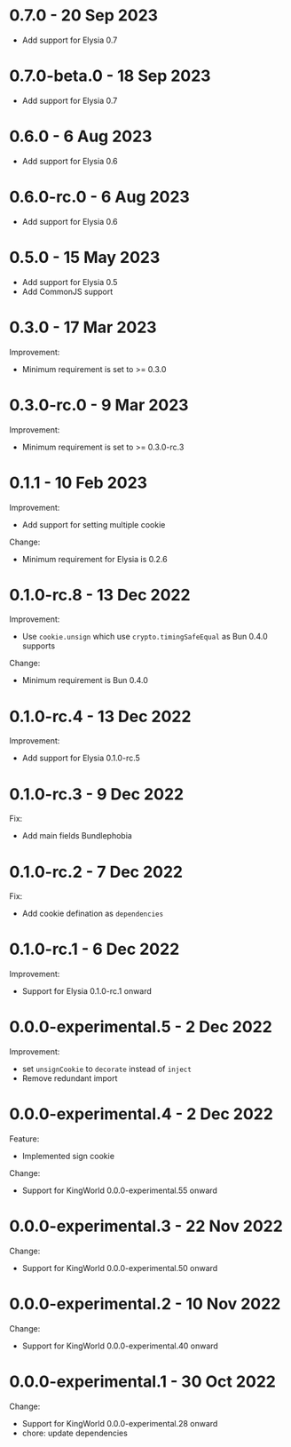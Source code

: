 
# 0.7.0 - 20 Sep 2023
- Add support for Elysia 0.7


# 0.7.0-beta.0 - 18 Sep 2023
- Add support for Elysia 0.7


# 0.6.0 - 6 Aug 2023
- Add support for Elysia 0.6


# 0.6.0-rc.0 - 6 Aug 2023
- Add support for Elysia 0.6
# 0.5.0 - 15 May 2023
- Add support for Elysia 0.5
- Add CommonJS support

# 0.3.0 - 17 Mar 2023
Improvement:
- Minimum requirement is set to >= 0.3.0

# 0.3.0-rc.0 - 9 Mar 2023
Improvement:
- Minimum requirement is set to >= 0.3.0-rc.3

# 0.1.1 - 10 Feb 2023
Improvement:
- Add support for setting multiple cookie

Change:
- Minimum requirement for Elysia is 0.2.6

# 0.1.0-rc.8 - 13 Dec 2022
Improvement:
- Use `cookie.unsign` which use `crypto.timingSafeEqual` as Bun 0.4.0 supports

Change:
- Minimum requirement is Bun 0.4.0

# 0.1.0-rc.4 - 13 Dec 2022
Improvement:
- Add support for Elysia 0.1.0-rc.5


# 0.1.0-rc.3 - 9 Dec 2022
Fix:
- Add main fields Bundlephobia

# 0.1.0-rc.2 - 7 Dec 2022
Fix:
- Add cookie defination as `dependencies`

# 0.1.0-rc.1 - 6 Dec 2022
Improvement:
- Support for Elysia 0.1.0-rc.1 onward

# 0.0.0-experimental.5 - 2 Dec 2022
Improvement:
- set `unsignCookie` to `decorate` instead of `inject`
- Remove redundant import

# 0.0.0-experimental.4 - 2 Dec 2022
Feature:
- Implemented sign cookie

Change:
- Support for KingWorld 0.0.0-experimental.55 onward

# 0.0.0-experimental.3 - 22 Nov 2022
Change:
- Support for KingWorld 0.0.0-experimental.50 onward

# 0.0.0-experimental.2 - 10 Nov 2022
Change:
- Support for KingWorld 0.0.0-experimental.40 onward

# 0.0.0-experimental.1 - 30 Oct 2022
Change:
- Support for KingWorld 0.0.0-experimental.28 onward
- chore: update dependencies
